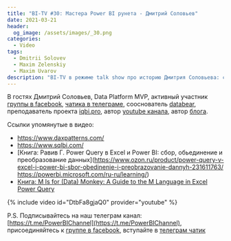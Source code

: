 ```yaml
---
title: "BI-TV #30: Мастера Power BI рунета - Дмитрий Соловьев"
date: 2021-03-21
header:
  og_image: /assets/images/_30.png
categories:
  - Video
tags:
  - Dmitrii Solovev
  - Maxim Zelenskiy
  - Maxim Uvarov
description: "BI-TV в режиме talk show про историю Дмитрия Соловьева: становление, мотивация, планы."
---
```


В гостях Дмитрий Соловьев, Data Platform MVP, активный участник [группы в facebook](https://www.facebook.com/groups/powerBiForever), [чатика в телеграме](https://t.me/PBI_Rus/), сооснователь [databear](https://databear.com/), преподаватель проекта [iqbi.pro](https://iqbi.pro/), автор [youtube канала](https://youtube.com/c/IQBIschool), автор [блога](http://powerofbi.ru). 

Ссылки упомянутые в видео:

- https://www.daxpatterns.com/
- https://www.sqlbi.com/
- [Книга: Равив Г. Power Query в Excel и Power BI: сбор, обьединение и преобразование данных](https://www.ozon.ru/product/power-query-v-excel-i-power-bi-sbor-obedinenie-i-preobrazovanie-dannyh-231611763/
 https://powerbi.microsoft.com/ru-ru/learning/)
- [Книга: M Is for (Data) Monkey: A Guide to the M Language in Excel Power Query](https://www.amazon.com/Data-Monkey-Guide-Language-Excel/dp/1615470344)


{% include video id="DtbFa8gjaQ0" provider="youtube" %}

P.S. Подписывайтесь на наш телеграм канал: [https://t.me/PowerBIChannel](https://t.me/PowerBIChannel), присоединяйтесь к [группе в facebook](https://www.facebook.com/groups/powerBiForever), вступайте в [телеграм чатик](https://t.me/PBI_Rus/)

<!--  
<style>.embed-container { position: relative; padding-bottom: 56.25%; height: 0; overflow: hidden; max-width: 100%; } .embed-container iframe, .embed-container object, .embed-container embed { position: absolute; top: 0; left: 0; width: 100%; height: 100%; }</style><div class='embed-container'><iframe src='https://www.youtube.com/embed/XY7qf1wlgyU' frameborder='0' allowfullscreen></iframe></div>
-->  